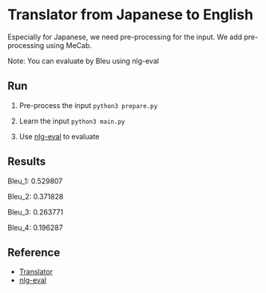 # Translator from Japanese to English

Especially for Japanese, we need pre-processing for the input.
We add pre-processing using MeCab.

Note: You can evaluate by Bleu using nlg-eval

## Run
1. Pre-process the input
`python3 prepare.py`

2. Learn the input
`python3 main.py`

3. Use [nlg-eval](https://github.com/Maluuba/nlg-eval) to evaluate


## Results

Bleu_1: 0.529807

Bleu_2: 0.371828

Bleu_3: 0.263771

Bleu_4: 0.196287


## Reference
- [Translator](https://pytorch.org/tutorials/intermediate/seq2seq_translation_tutorial.html)
- [nlg-eval](https://github.com/Maluuba/nlg-eval)

